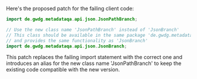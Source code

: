 Here's the proposed patch for the failing client code:

```java
import de.gwdg.metadataqa.api.json.JsonPathBranch;

// Use the new class name 'JsonPathBranch' instead of 'JsonBranch'
// This class should be available in the same package 'de.gwdg.metadataqa.api.json'
// and provides the same functionality as 'JsonBranch'
import de.gwdg.metadataqa.api.json.JsonBranch;
```

This patch replaces the failing import statement with the correct one and introduces an alias for the new class name 'JsonPathBranch' to keep the existing code compatible with the new version.